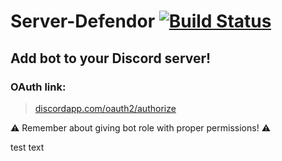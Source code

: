 # Server-Defendor [![Build Status](https://travis-ci.org/animek66/server-defendor.svg?branch=master)](https://travis-ci.org/animek66/server-defendor)

## Add bot to your Discord server!
### OAuth link:
> [discordapp.com/oauth2/authorize](https://discordapp.com/oauth2/authorize?client_id=444587976652226560&scope=bot&permissions=0)

:warning: Remember about giving bot role with proper permissions! :warning: 

test text